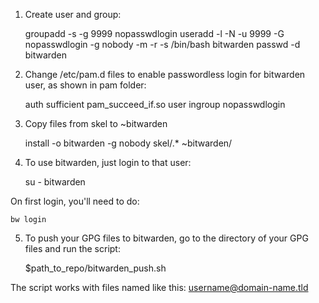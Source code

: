 
1. Create user and group:

    groupadd -s -g 9999 nopasswdlogin
    useradd -l -N -u 9999 -G nopasswdlogin -g nobody -m -r -s /bin/bash bitwarden
    passwd -d bitwarden

2. Change /etc/pam.d files to enable passwordless login for bitwarden user, as shown in pam folder:

    auth      sufficient pam_succeed_if.so user ingroup nopasswdlogin

3. Copy files from skel to ~bitwarden

    install -o bitwarden -g nobody skel/.* ~bitwarden/

4. To use bitwarden, just login to that user:

    su - bitwarden

On first login, you'll need to do:

    bw login

5. To push your GPG files to bitwarden, go to the directory of your GPG files and run the script:

    $path_to_repo/bitwarden_push.sh

The script works with files named like this: username@domain-name.tld

